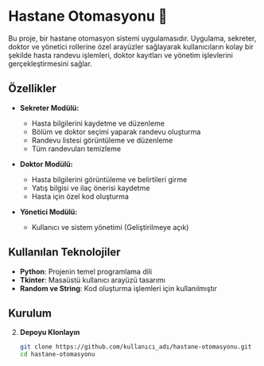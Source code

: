 # Hastane Otomasyonu 🏥

Bu proje, bir hastane otomasyon sistemi uygulamasıdır. Uygulama, sekreter, doktor ve yönetici rollerine özel arayüzler sağlayarak kullanıcıların kolay bir şekilde hasta randevu işlemleri, doktor kayıtları ve yönetim işlevlerini gerçekleştirmesini sağlar.

## Özellikler

- **Sekreter Modülü:**
  - Hasta bilgilerini kaydetme ve düzenleme
  - Bölüm ve doktor seçimi yaparak randevu oluşturma
  - Randevu listesi görüntüleme ve düzenleme
  - Tüm randevuları temizleme

- **Doktor Modülü:**
  - Hasta bilgilerini görüntüleme ve belirtileri girme
  - Yatış bilgisi ve ilaç önerisi kaydetme
  - Hasta için özel kod oluşturma

- **Yönetici Modülü:**
  - Kullanıcı ve sistem yönetimi (Geliştirilmeye açık)

## Kullanılan Teknolojiler

- **Python**: Projenin temel programlama dili
- **Tkinter**: Masaüstü kullanıcı arayüzü tasarımı
- **Random ve String**: Kod oluşturma işlemleri için kullanılmıştır

## Kurulum

2. **Depoyu Klonlayın**  
   ```bash
   git clone https://github.com/kullanıcı_adı/hastane-otomasyonu.git
   cd hastane-otomasyonu

